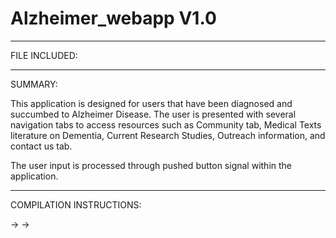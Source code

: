 # Alzheimer_webapp V1.0

*****************************
FILE INCLUDED:
*****************************

SUMMARY:

This application is designed for users that have been diagnosed and succumbed to Alzheimer Disease. The user is presented with several navigation tabs to 
access resources such as Community tab, Medical Texts literature on Dementia, Current Research Studies, Outreach information, and contact us tab. 

The user input is processed through pushed button signal within the application. 

****************************

COMPILATION INSTRUCTIONS: 

->
->
